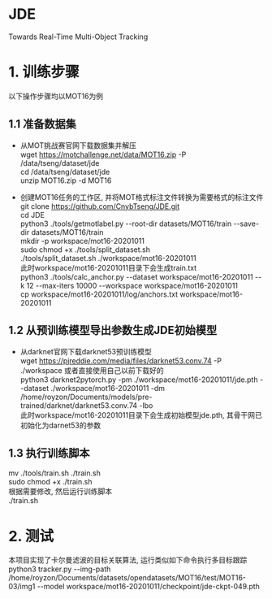 # JDE
Towards Real-Time Multi-Object Tracking

# 1. 训练步骤

以下操作步骤均以MOT16为例

## 1.1 准备数据集

* 从MOT挑战赛官网下载数据集并解压 <br>
wget https://motchallenge.net/data/MOT16.zip -P /data/tseng/dataset/jde <br>
cd /data/tseng/dataset/jde <br>
unzip MOT16.zip -d MOT16 <br>

* 创建MOT16任务的工作区, 并将MOT格式标注文件转换为需要格式的标注文件 <br>
git clone https://github.com/CnybTseng/JDE.git <br>
cd JDE <br>
python3 ./tools/getmotlabel.py --root-dir datasets/MOT16/train --save-dir datasets/MOT16/train <br>
mkdir -p workspace/mot16-20201011 <br>
sudo chmod +x ./tools/split_dataset.sh <br>
./tools/split_dataset.sh ./workspace/mot16-20201011 <br>
此时workspace/mot16-20201011目录下会生成train.txt <br>
python3 ./tools/calc_anchor.py --dataset workspace/mot16-20201011 --k 12 --max-iters 10000 --workspace workspace/mot16-20201011 <br>
cp workspace/mot16-20201011/log/anchors.txt workspace/mot16-20201011 <br>

## 1.2 从预训练模型导出参数生成JDE初始模型

* 从darknet官网下载darknet53预训练模型 <br>
wget https://pjreddie.com/media/files/darknet53.conv.74 -P ./workspace 或者直接使用自己以前下载好的<br>
python3 darknet2pytorch.py -pm ./workspace/mot16-20201011/jde.pth --dataset ./workspace/mot16-20201011 -dm /home/royzon/Documents/models/pre-trained/darknet/darknet53.conv.74 -lbo <br>
此时workspace/mot16-20201011目录下会生成初始模型jde.pth, 其骨干网已初始化为darnet53的参数 <br>

## 1.3 执行训练脚本

mv ./tools/train.sh ./train.sh <br>
sudo chmod +x ./train.sh <br>
根据需要修改, 然后运行训练脚本 <br>
./train.sh <br>

# 2. 测试
本项目实现了卡尔曼滤波的目标关联算法, 运行类似如下命令执行多目标跟踪 <br>
python3 tracker.py --img-path /home/royzon/Documents/datasets/opendatasets/MOT16/test/MOT16-03/img1 --model workspace/mot16-20201011/checkpoint/jde-ckpt-049.pth